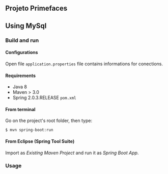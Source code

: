 ## Projeto Primefaces
## Using MySql



### Build and run

#### Configurations

Open file `application.properties` file contains informations for conections.

#### Requirements

- Java 8
- Maven > 3.0
- Spring 2.0.3.RELEASE `pom.xml`

#### From terminal

Go on the project's root folder, then type:

    $ mvn spring-boot:run

#### From Eclipse (Spring Tool Suite)

Import as *Existing Maven Project* and run it as *Spring Boot App*.

### Usage


